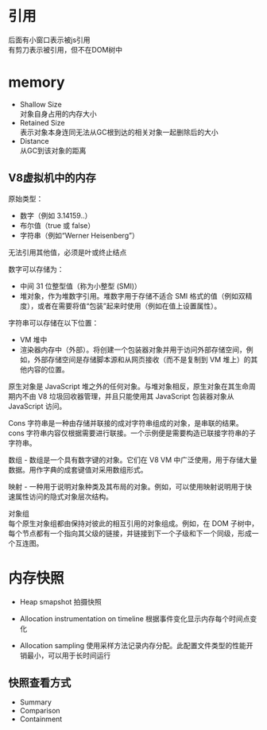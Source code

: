 # 引用
后面有小窗口表示被js引用  
有剪刀表示被引用，但不在DOM树中

# memory
- Shallow Size  
  对象自身占用的内存大小
- Retained Size  
  表示对象本身连同无法从GC根到达的相关对象一起删除后的大小
- Distance  
  从GC到该对象的距离

## V8虚拟机中的内存
原始类型：
- 数字（例如 3.14159..）
- 布尔值（true 或 false）
- 字符串（例如“Werner Heisenberg”）

无法引用其他值，必须是叶或终止结点

数字可以存储为：
- 中间 31 位整型值（称为小整型 (SMI)）
- 堆对象，作为堆数字引用。堆数字用于存储不适合 SMI 格式的值（例如双精度），或者在需要将值“包装”起来时使用（例如在值上设置属性）。

字符串可以存储在以下位置：
- VM 堆中
- 渲染器内存中（外部）。将创建一个包装器对象并用于访问外部存储空间，例如，外部存储空间是存储脚本源和从网页接收（而不是复制到 VM 堆上）的其他内容的位置。

原生对象是 JavaScript 堆之外的任何对象。与堆对象相反，原生对象在其生命周期内不由 V8 垃圾回收器管理，并且只能使用其 JavaScript 包装器对象从 JavaScript 访问。

Cons 字符串是一种由存储并联接的成对字符串组成的对象，是串联的结果。cons 字符串内容仅根据需要进行联接。一个示例便是需要构造已联接字符串的子字符串。

数组 - 数组是一个具有数字键的对象。它们在 V8 VM 中广泛使用，用于存储大量数据。用作字典的成套键值对采用数组形式。

映射 - 一种用于说明对象种类及其布局的对象。例如，可以使用映射说明用于快速属性访问的隐式对象层次结构。

对象组  
每个原生对象组都由保持对彼此的相互引用的对象组成。例如，在 DOM 子树中，每个节点都有一个指向其父级的链接，并链接到下一个子级和下一个同级，形成一个互连图。

# 内存快照
- Heap smapshot 拍摄快照

- Allocation instrumentation on timeline  根据事件变化显示内存每个时间点变化

- Allocation sampling  使用采样方法记录内存分配。此配置文件类型的性能开销最小，可以用于长时间运行

## 快照查看方式
- Summary
- Comparison
- Containment
